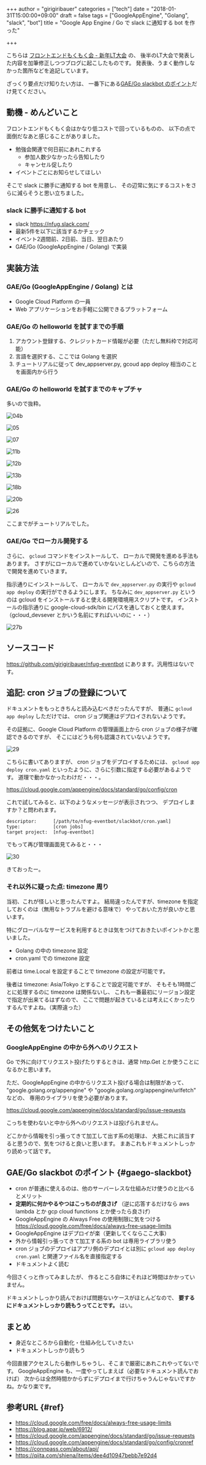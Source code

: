 +++
author = "girigiribauer"
categories = ["tech"]
date = "2018-01-31T15:00:00+09:00"
draft = false
tags = ["GoogleAppEngine", "Golang", "slack", "bot"]
title = "Google App Engine / Go で slack に通知する bot を作った"

+++

こちらは [フロントエンドもくもく会 - 新年LT大会](https://html5nagoya.connpass.com/event/74096/) の、
後半のLT大会で発表した内容を加筆修正しつつブログに起こしたものです。
発表後、うまく動作しなかった箇所などを追記しています。

ざっくり要点だけ知りたい方は、
一番下にある[GAE/Go slackbot のポイント](#gaego-slackbot)だけ見てください。



## 動機 - めんどいこと

フロントエンドもくもく会はかなり低コストで回っているものの、
以下の点で面倒だなあと感じることがありました。

* 勉強会関連で何日前にあれこれする
	* 参加人数少なかったら告知したり
	* キャンセル促したり
* イベントごとにお知らせしてほしい

そこで slack に勝手に通知する bot を用意し、
その辺常に気にするコストをさらに減らそうと思い立ちました。

### slack に勝手に通知する bot

* slack <https://nfug.slack.com/>
* 最新5件を以下に該当するかチェック
* イベント2週間前、2日前、当日、翌日あたり
* GAE/Go (GoogleAppEngine / Golang) で実装



## 実装方法

### GAE/Go (GoogleAppEngine / Golang) とは

* Google Cloud Platform の一員
* Web アプリケーションをお手軽に公開できるプラットフォーム

### GAE/Go の helloworld を試すまでの手順

1. アカウント登録する、クレジットカード情報が必要（ただし無料枠で対応可能）
2. 言語を選択する、ここでは Golang を選択
3. チュートリアルに従って dev_appserver.py, gcoud app deploy 相当のことを画面内から行う

### GAE/Go の helloworld を試すまでのキャプチャ

多いので抜粋。

![04b](/img/2018/01/gaego-slackbot04b.png)

![05](/img/2018/01/gaego-slackbot05.png)

![07](/img/2018/01/gaego-slackbot07.png)

![11b](/img/2018/01/gaego-slackbot11b.png)

![12b](/img/2018/01/gaego-slackbot12b.png)

![13b](/img/2018/01/gaego-slackbot13b.png)

![18b](/img/2018/01/gaego-slackbot18b.png)

![20b](/img/2018/01/gaego-slackbot20b.png)

![26](/img/2018/01/gaego-slackbot26.png)

ここまでがチュートリアルでした。

### GAE/Go でローカル開発する

さらに、 `gcloud` コマンドをインストールして、
ローカルで開発を進める手法もあります。
さすがにローカルで進めていかないとしんどいので、こちらの方法で開発を進めていきます。

指示通りにインストールして、
ローカルで `dev_appserver.py` の実行や `gcloud app deploy` の実行ができるようにします。
ちなみに `dev_appserver.py` というのは gcloud をインストールすると使える開発環境用スクリプトです。
インストールの指示通りに google-cloud-sdk/bin にパスを通しておくと使えます。
（gcloud_devsever とかいう名前にすればいいのに・・・）

![27b](/img/2018/01/gaego-slackbot27b.png)



## ソースコード

<https://github.com/girigiribauer/nfug-eventbot> にあります。汎用性はないです。



## 追記: cron ジョブの登録について

ドキュメントをもっときちんと読み込むべきだったんですが、
普通に `gcloud app deploy` しただけでは、 cron ジョブ関連はデプロイされないようです。

その証拠に、Google Cloud Platform の管理画面上から cron ジョブの様子が確認できるのですが、
そこにはどうも何も認識されていないようです。

![29](/img/2018/01/gaego-slackbot29.png)

こちらに書いてありますが、 cron ジョブをデプロイするためには、
`gcloud app deploy cron.yaml` といったように、さらに引数に指定する必要があるようです。
道理で動かなかったわけだ・・・。

<https://cloud.google.com/appengine/docs/standard/go/config/cron>

これで試してみると、以下のようなメッセージが表示されつつ、
デプロイしますか？と問われます。

    descriptor:      [/path/to/nfug-eventbot/slackbot/cron.yaml]
    type:            [cron jobs]
    target project:  [nfug-eventbot]

でもって再び管理画面見てみると・・・

![30](/img/2018/01/gaego-slackbot30.png)

きておったー。

### それ以外に疑った点: timezone 周り

当初、これが怪しいと思ったんですよ。
結局違ったんですが、timezone を指定しておくのは（無用なトラブルを避ける意味で）
やっておいた方が良いかと思います。

特にグローバルなサービスを利用するときは気をつけておきたいポイントかと思いました。

* Golang の中の timezone 設定
* cron.yaml での timezone 設定

前者は time.Local を設定することで timezone の設定が可能です。

後者は timezone: Asia/Tokyo とすることで設定可能ですが、
そもそも1時間ごとに処理するのに timezone は関係ないし、
これも一番最初にリージョン設定で指定が出来てるはずなので、
ここで問題が起きているとは考えにくかったりするんですよね。（実際違った）



## その他気をつけたいこと

### GoogleAppEngine の中から外へのリクエスト

Go で外に向けてリクエスト投げたりするときは、通常 http.Get とか使うことになるかと思います。

ただ、GoogleAppEngine の中からリクエスト投げる場合は制限があって、
"google.golang.org/appengine" や "google.golang.org/appengine/urlfetch" などの、
専用のライブラリを使う必要があります。

<https://cloud.google.com/appengine/docs/standard/go/issue-requests>

こっちを使わないと中から外へのリクエストは投げられません。

どこかから情報を引っ張ってきて加工して出す系の処理は、
大抵これに該当すると思うので、気をつけると良いと思います。
まあこれもドキュメントしっかり読めって話です。



## GAE/Go slackbot のポイント {#gaego-slackbot}

* cron が普通に使えるのは、他のサーバーレスな仕組みだけ使うのと比べるとメリット
* **定期的に何かやるやつはこっちのが良さげ** （逆に応答するだけなら aws lambda とか gcp cloud functions とか使ったら良さげ）
* GoogleAppEngine の Always Free の使用制限に気をつける <https://cloud.google.com/free/docs/always-free-usage-limits>
* GoogleAppEngine はデプロイが楽（更新してくならここ大事）
* 外から情報引っ張ってきて加工する系の bot は専用ライブラリ使う
* cron ジョブのデプロイはアプリ側のデプロイとは別に `gcloud app deploy cron.yaml` と関連ファイル名を直接指定する
* ドキュメントよく読む

今回さくっと作ってみましたが、
作るところ自体にそれほど時間はかかっていません。

ドキュメントしっかり読んでおけば問題ないケースがほとんどなので、
**要するにドキュメントしっかり読もうってことです。** はい。



## まとめ

* 身近なところから自動化・仕組み化していきたい
* ドキュメントしっかり読もう

今回直接アクセスしたら動作しちゃうし、そこまで厳密にあれこれやってないです。
GoogleAppEngine も、一度やってしまえば（必要なドキュメント読んでおけば）
次からは全然時間かからずにデプロイまで行けちゃうんじゃないですかね。かなり楽です。



## 参考URL {#ref}

* <https://cloud.google.com/free/docs/always-free-usage-limits>
* <https://blog.apar.jp/web/6912/>
* <https://cloud.google.com/appengine/docs/standard/go/issue-requests>
* <https://cloud.google.com/appengine/docs/standard/go/config/cronref>
* <https://connpass.com/about/api/>
* <https://qiita.com/shiena/items/dee4d10947bebb7e92d4>
